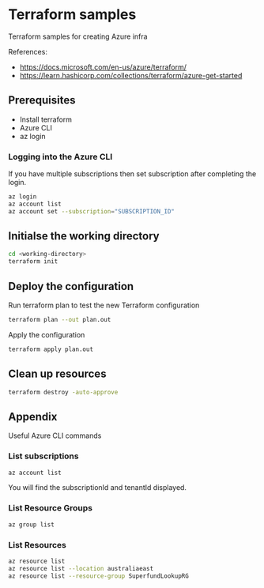 # Terraform samples

Terraform samples for creating Azure infra

References:

* <https://docs.microsoft.com/en-us/azure/terraform/>
* <https://learn.hashicorp.com/collections/terraform/azure-get-started>

## Prerequisites

* Install terraform
* Azure CLI
* az login

### Logging into the Azure CLI

If you have multiple subscriptions then set subscription after completing the login.

```sh
az login
az account list
az account set --subscription="SUBSCRIPTION_ID"
```

## Initialse the working directory

```sh
cd <working-directory>
terraform init
```

## Deploy the configuration

Run terraform plan to test the new Terraform configuration

```sh
terraform plan --out plan.out
```

Apply the configuration

```sh
terraform apply plan.out
```

## Clean up resources

```sh
terraform destroy -auto-approve
```

## Appendix

Useful Azure CLI commands

### List subscriptions

```sh
az account list
```

You will find the subscriptionId and tenantId displayed.

### List Resource Groups

```sh
az group list
```

### List Resources

```sh
az resource list
az resource list --location australiaeast
az resource list --resource-group SuperfundLookupRG
```
